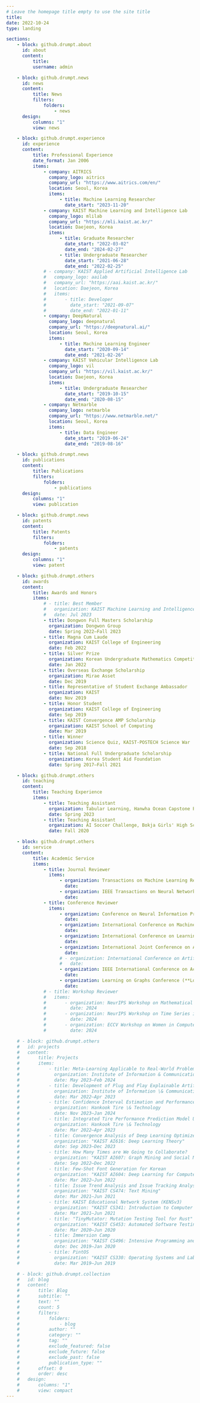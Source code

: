 ```yaml
---
# Leave the homepage title empty to use the site title
title:
date: 2022-10-24
type: landing

sections:
    - block: github.drumpt.about
      id: about
      content:
          title:
          username: admin

    - block: github.drumpt.news
      id: news
      content:
          title: News
          filters:
              folders:
                  - news
      design:
          columns: "1"
          view: news

    - block: github.drumpt.experience
      id: experience
      content:
          title: Professional Experience
          date_format: Jan 2006
          items:
              - company: AITRICS
                company_logo: aitrics
                company_url: "https://www.aitrics.com/en/"
                location: Seoul, Korea
                items:
                    - title: Machine Learning Researcher
                      date_start: "2023-11-20"
              - company: KAIST Machine Learning and Intelligence Lab
                company_logo: mlilab
                company_url: "https://mli.kaist.ac.kr/"
                location: Daejeon, Korea
                items:
                    - title: Graduate Researcher
                      date_start: "2022-03-02"
                      date_end: "2024-02-27"
                    - title: Undergraduate Researcher
                      date_start: "2021-06-28"
                      date_end: "2022-02-25"
              # - company: KAIST Applied Artificial Intelligence Lab
              #   company_logo: aailab
              #   company_url: "https://aai.kaist.ac.kr/"
              #   location: Daejeon, Korea
              #   items:
              #       - title: Developer
              #         date_start: "2021-09-07"
              #         date_end: "2022-01-11"
              - company: DeepNatural
                company_logo: deepnatural
                company_url: "https://deepnatural.ai/"
                location: Seoul, Korea
                items:
                    - title: Machine Learning Engineer
                      date_start: "2020-09-14"
                      date_end: "2021-02-26"
              - company: KAIST Vehicular Intelligence Lab
                company_logo: vil
                company_url: "https://vil.kaist.ac.kr/"
                location: Daejeon, Korea
                items:
                    - title: Undergraduate Researcher
                      date_start: "2019-10-15"
                      date_end: "2020-08-15"
              - company: Netmarble
                company_logo: netmarble
                company_url: "https://www.netmarble.net/"
                location: Seoul, Korea
                items:
                    - title: Data Engineer
                      date_start: "2019-06-24"
                      date_end: "2019-08-16"

    - block: github.drumpt.news
      id: publications
      content:
          title: Publications
          filters:
              folders:
                  - publications
      design:
          columns: "1"
          view: publication

    - block: github.drumpt.news
      id: patents
      content:
          title: Patents
          filters:
              folders:
                  - patents
      design:
          columns: "1"
          view: patent

    - block: github.drumpt.others
      id: awards
      content:
          title: Awards and Honors
          items:
              # - title: Best Member
              #   organization: KAIST Machine Learning and Intelligence Lab
              #   date: Jul 2023
              - title: Dongwon Full Masters Scholarship
                organization: Dongwon Group
                date: Spring 2022–Fall 2023
              - title: Magna Cum Laude
                organization: KAIST College of Engineering
                date: Feb 2022
              - title: Silver Prize
                organization: Korean Undergraduate Mathematics Competition, Korean Mathematics Society
                date: Jan 2022
              - title: Overseas Exchange Scholarship
                organization: Mirae Asset
                date: Dec 2019
              - title: Representative of Student Exchange Ambassador
                organization: KAIST
                date: Nov 2019
              - title: Honor Student
                organization: KAIST College of Engineering
                date: Sep 2019
              - title: KAIST Convergence AMP Scholarship
                organization: KAIST School of Computing
                date: Mar 2019
              - title: Winner
                organization: Science Quiz, KAIST-POSTECH Science War
                date: Sep 2018
              - title: National Full Undergraduate Scholarship
                organization: Korea Student Aid Foundation
                date: Spring 2017–Fall 2021

    - block: github.drumpt.others
      id: teaching
      content:
          title: Teaching Experience
          items:
              - title: Teaching Assistant
                organization: Tabular Learning, Hanwha Ocean Capstone Project
                date: Spring 2023
              - title: Teaching Assistant
                organization: AI Soccer Challenge, Bokja Girls' High School AI Education Program
                date: Fall 2020

    - block: github.drumpt.others
      id: service
      content:
          title: Academic Service
          items:
              - title: Journal Reviewer
                items:
                    - organization: Transactions on Machine Learning Research (**TMLR**)
                      date: 
                    - organization: IEEE Transactions on Neural Networks and Learning Systems (**TNNLS**)
                      date: 
              - title: Conference Reviewer
                items:
                    - organization: Conference on Neural Information Processing Systems (**NeurIPS**)
                      date: 
                    - organization: International Conference on Machine Learning (**ICML**)
                      date: 
                    - organization: International Conference on Learning Representations (**ICLR**)
                      date: 
                    - organization: International Joint Conference on Artificial Intelligence (**IJCAI**)
                      date: 
                    # - organization: International Conference on Artificial Intelligence and Statistics (**AISTATS**)
                    #   date: 
                    - organization: IEEE International Conference on Acoustics, Speech, and Signal Processing (**ICASSP**)
                      date: 
                    - organization: Learning on Graphs Conference (**LoG**)
                      date: 
              # - title: Workshop Reviewer
              #   items:
              #       - organization: NeurIPS Workshop on Mathematical Reasoning and AI (**NeurIPSW-MATH-AI**)
              #         date: 2024
              #       - organization: NeurIPS Workshop on Time Series in the Age of Large Models (**NeurIPSW-TSALM**)
              #         date: 2024
              #       - organization: ECCV Workshop on Women in Computer Vision (**ECCVW-WiCV**)
              #         date: 2024

    # - block: github.drumpt.others
    #   id: projects
    #   content:
    #       title: Projects
    #       items:
    #           - title: Meta-Learning Applicable to Real-World Problems
    #             organization: Institute of Information & Communications Technology Planning & Evaluation (IITP)
    #             date: May 2023–Feb 2024
    #           - title: Development of Plug and Play Explainable Artificial Intelligence Platform
    #             organization: Institute of Information \& Communications Technology Planning \& Evaluation (IITP)
    #             date: Mar 2022–Apr 2023
    #           - title: Confidence Interval Estimation and Performance Relationship Analysis for Tire Performance Prediction Models
    #             organization: Hankook Tire \& Technology
    #             date: Nov 2023–Jan 2024
    #           - title: Integrated Tire Performance Prediction Model Using Tire Pattern Features
    #             organization: Hankook Tire \& Technology
    #             date: Mar 2022–Apr 2023
    #           - title: Convergence Analysis of Deep Learning Optimizers Under Generalized Smoothness
    #             organization: "KAIST AI616: Deep Learning Theory"
    #             date: Sep 2023–Dec 2023
    #           - title: How Many Times are We Going to Collaborate?
    #             organization: "KAIST AI607: Graph Mining and Social Network Analysis"
    #             date: Sep 2022–Dec 2022
    #           - title: Few-Shot Font Generation for Korean
    #             organization: "KAIST AI604: Deep Learning for Computer Vision"
    #             date: Mar 2022–Jun 2022
    #           - title: Issue Trend Analysis and Issue Tracking Analysis
    #             organization: "KAIST CS474: Text Mining"
    #             date: Mar 2021–Jun 2021
    #           - title: KAIST Educational Network System (KENSv3)
    #             organization: "KAIST CS341: Introduction to Computer Networks"
    #             date: Mar 2021–Jun 2021
    #           - title: "TinyMutator: Mutation Testing Tool for Rust"
    #             organization: "KAIST CS453: Automated Software Testing"
    #             date: Mar 2020–Jun 2020
    #           - title: Immersion Camp
    #             organization: "KAIST CS496: Intensive Programming and Startup"
    #             date: Dec 2019–Jan 2020
    #           - title: PintOS
    #             organization: "KAIST CS330: Operating Systems and Lab"
    #             date: Mar 2019–Jun 2019

    # - block: github.drumpt.collection
    #   id: blog
    #   content:
    #       title: Blog
    #       subtitle: ""
    #       text: ""
    #       count: 5
    #       filters:
    #           folders:
    #               - blog
    #           author: ""
    #           category: ""
    #           tag: ""
    #           exclude_featured: false
    #           exclude_future: false
    #           exclude_past: false
    #           publication_type: ""
    #       offset: 0
    #       order: desc
    #   design:
    #       columns: "1"
    #       view: compact
---
```

